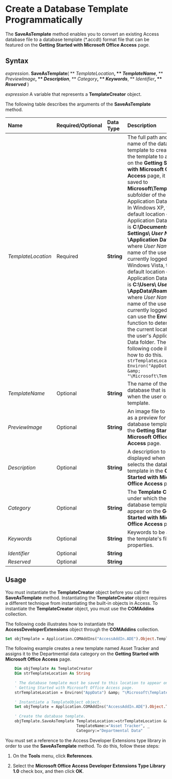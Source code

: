 
# Create a Database Template Programmatically

The  **SaveAsTemplate** method enables you to convert an existing Access database file to a database template (*.accdt) format file that can be featured on the **Getting Started with Microsoft Office Access** page.


## Syntax

 _expression_. **SaveAsTemplate**( ** _TemplateLocation_**, ** _TemplateName_**, ** _PreviewImage_**, ** _Description_**, ** _Category_**, ** _Keywords_**, ** _Identifier_**, ** _Reserved_** )

 _expression_ A variable that represents a **TemplateCreator** object.

The following table describes the arguments of the  **SaveAsTemplate** method.



|**Name**|**Required/Optional**|**Data Type**|**Description**|
|:-----|:-----|:-----|:-----|
| _TemplateLocation_|Required|**String**|The full path and file name of the database template to create.For the template to appear on the  **Getting Started with Microsoft Office Access** page, it must be saved to **Microsoft\Templates** subfolder of the user's Application Data folder. In Windows XP, the default location of the Application Data folder is **C:\Documents and Settings\ _User Name_ \Application Data**, where _User Name_ is the name of the user who is currently logged on.In Windows Vista, the default location of the Application Data folder is **C:\Users\ _User Name_ \AppData\Roaming**, where _User Name_ is the name of the user who is currently logged on.You can use the **Environ** function to determine the current location of the user's Application Data folder. The following code illustrates how to do this. `strTemplateLocation = Environ("AppData") &amp; "\Microsoft\Templates\"`|
| _TemplateName_|Optional|**String**|The name of the database that is created when the user opens the template.|
| _PreviewImage_|Optional|**String**|An image file to be used as a preview for the database template on the  **Getting Started with Microsoft Office Access** page.|
| _Description_|Optional|**String**| A description to be displayed when the user selects the database template in the **Getting Started with Microsoft Office Access** page.|
| _Category_|Optional|**String**|The  **Template Category** under which the database template will appear on the **Getting Started with Microsoft Office Access** page.|
| _Keywords_|Optional|**String**|Keywords to be added to the template's file properties.|
| _Identifier_|Optional|**String**||
| _Reserved_|Optional|**String**||

## Usage

You must instantiate the  **TemplateCreator** object before you call the **SaveAsTemplate** method. Instantiating the **TemplateCreator** object requires a different technique from instantiating the built-in objects in Access. To instantiate the **TemplateCreator** object, you must use the **COMAddins** collection.

The following code illustrates how to instantiate the  **AccessDeveloperExtensions** object through the **COMAddins** collection.




```vb
Set objTemplate = Application.COMAddIns("AccessAddIn.ADE").Object.TemplateObject 

```

The following example creates a new template named Asset Tracker and assigns it to the Departmental data category on the  **Getting Started with Microsoft Office Access** page.




```vb
    Dim objTemplate As TemplateCreator 
    Dim strTemplateLocation As String 
     
    ' The database template must be saved to this location to appear on the 
    ' Getting Started with Microsoft Office Access page. 
    strTemplateLocation = Environ("AppData") &amp; "\Microsoft\Templates\" 
     
    ' Instantiate a TemplateObject object. 
    Set objTemplate = Application.COMAddIns("AccessAddIn.ADE").Object.TemplateObject 
 
    ' Create the database template.     
    objTemplate.SaveAsTemplate TemplateLocation:=strTemplateLocation &amp; "AssetTracker.accdt", _ 
                               TemplateName:="Asset Tracker", _ 
                               Category:="Departmental Data"
```

You must set a reference to the Access Developer Extensions type library in order to use the  **SaveAsTemplate** method. To do this, follow these steps:


1. On the  **Tools** menu, click **References**.
    
2. Select the  **Microsoft Office Access Developer Extensions Type Library 1.0** check box, and then click **OK**.
    


